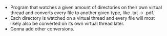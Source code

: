 - Program that watches a given amount of directories on their own virtual thread and converts every file to another given type, like .txt -> .pdf.
- Each directory is watched on a virtual thread and every file will most likely also be converted on its own virtual thread later.
- Gonna add other conversions.
